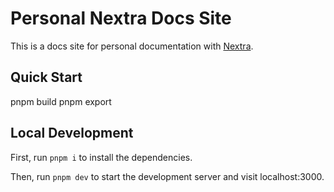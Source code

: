 # Personal Nextra Docs Site

This is a docs site for personal documentation with [Nextra](https://nextra.site).

## Quick Start

pnpm build
pnpm export

## Local Development

First, run `pnpm i` to install the dependencies.

Then, run `pnpm dev` to start the development server and visit localhost:3000.
